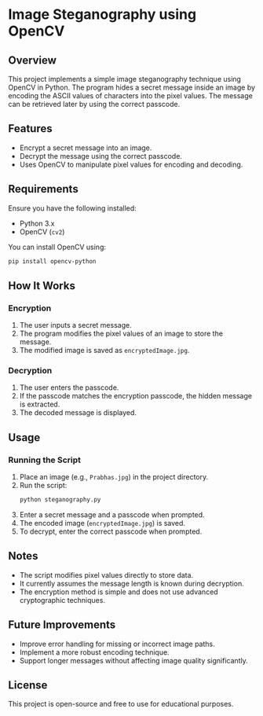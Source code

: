 # Image Steganography using OpenCV

## Overview
This project implements a simple image steganography technique using OpenCV in Python. The program hides a secret message inside an image by encoding the ASCII values of characters into the pixel values. The message can be retrieved later by using the correct passcode.

## Features
- Encrypt a secret message into an image.
- Decrypt the message using the correct passcode.
- Uses OpenCV to manipulate pixel values for encoding and decoding.

## Requirements
Ensure you have the following installed:
- Python 3.x
- OpenCV (`cv2`)

You can install OpenCV using:
```bash
pip install opencv-python
```

## How It Works
### Encryption
1. The user inputs a secret message.
2. The program modifies the pixel values of an image to store the message.
3. The modified image is saved as `encryptedImage.jpg`.

### Decryption
1. The user enters the passcode.
2. If the passcode matches the encryption passcode, the hidden message is extracted.
3. The decoded message is displayed.

## Usage
### Running the Script
1. Place an image (e.g., `Prabhas.jpg`) in the project directory.
2. Run the script:
   ```bash
   python steganography.py
   ```
3. Enter a secret message and a passcode when prompted.
4. The encoded image (`encryptedImage.jpg`) is saved.
5. To decrypt, enter the correct passcode when prompted.

## Notes
- The script modifies pixel values directly to store data.
- It currently assumes the message length is known during decryption.
- The encryption method is simple and does not use advanced cryptographic techniques.

## Future Improvements
- Improve error handling for missing or incorrect image paths.
- Implement a more robust encoding technique.
- Support longer messages without affecting image quality significantly.

## License
This project is open-source and free to use for educational purposes.
